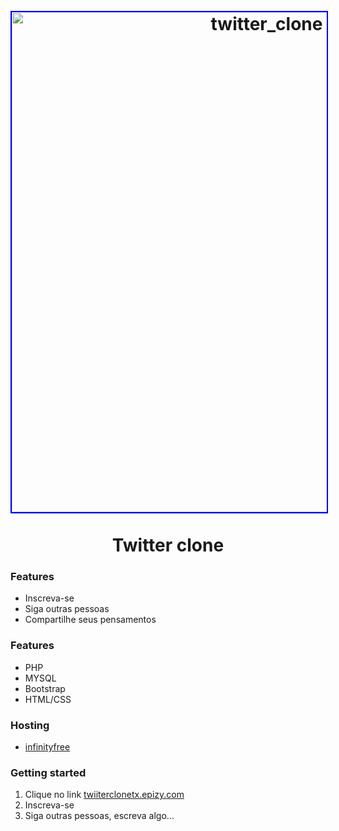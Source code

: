 <h1 align="center">
<br>
  <img src="https://backuptx.s3-sa-east-1.amazonaws.com/twitter02.png" alt="twitter_clone" width="800" style="border:2px solid blue;">
<br>
<br>
Twitter clone
</h1>


###  __Features__  
  * Inscreva-se
  * Siga outras pessoas
  * Compartilhe seus pensamentos
  

###  __Features__
* PHP
* MYSQL
* Bootstrap
* HTML/CSS


###  __Hosting__
* [infinityfree](https://infinityfree.net/)

  
###  __Getting started__
1. Clique no link [twiiterclonetx.epizy.com](http://twitterclonetx.epizy.com/) <br>
2. Inscreva-se
3. Siga outras pessoas, escreva algo...


